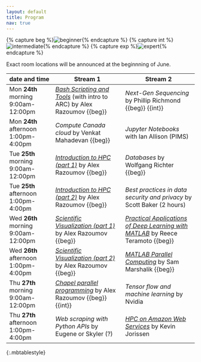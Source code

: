 ```yaml
---
layout: default
title: Program
nav: true
---
```


{% capture beg %}![beginner](images/beginner.png){% endcapture %}
{% capture int %}![intermediate](images/intermediate.png){% endcapture %}
{% capture exp %}![expert](images/expert.png){% endcapture %}

Exact room locations will be announced at the beginnning of June.

| date and time | Stream 1 | Stream 2 |
| ------------- | --------------- | ----------------- |
| Mon **24th** morning 9:00am-12:00pm | [*Bash Scripting and Tools*](bash) (with intro to ARC) by Alex Razoumov {{beg}} | *Next-Gen Sequencing* by Phillip Richmond {{beg}} {{int}} |
| Mon **24th** afternoon 1:00pm-4:00pm | *Compute Canada cloud* by Venkat Mahadevan {{beg}} | *Jupyter Notebooks* with Ian Allison (PIMS) |
| Tue **25th** morning 9:00am-12:00pm | [*Introduction to HPC (part 1)*](introHPC) by Alex Razoumov {{beg}} | *Databases* by Wolfgang Richter {{beg}} |
| Tue **25th** afternoon 1:00pm-4:00pm | [*Introduction to HPC (part 2)*](introHPC) by Alex Razoumov {{beg}} | *Best practices in data security and privacy* by Scott Baker (2 hours) |
| Wed **26th** morning 9:00am-12:00pm | [*Scientific Visualization (part 1)*](visualization) by Alex Razoumov {{beg}} | [*Practical Applications of Deep Learning with MATLAB*](deepLearningMatlab) by Reece Teramoto {{beg}}  |
| Wed **26th** afternoon 1:00pm-4:00pm | [*Scientific Visualization (part 2)*](visualization) by Alex Razoumov {{beg}} | [*MATLAB Parallel Computing*](parallelMatlab) by Sam Marshalik {{beg}} |
| Thu **27th** morning 9:00am-12:00pm | [*Chapel parallel programming*](chapel) by Alex Razoumov {{beg}}{{int}} | *Tensor flow and machine learning* by Nvidia |
| Thu **27th** afternoon 1:00pm-4:00pm | *Web scraping with Python APIs* by Eugene or Skyler (?) | [*HPC on Amazon Web Services*](amazon) by Kevin Jorissen |
{:.mbtablestyle}

&nbsp;






<!-- Notes: -->
<!-- *Tensor flow and machine learning* by Nvidia: confirmed -->
<!-- *Jupyter Notebooks* with Ian Allison (PIMS): initial response is very positive, 50-75% confirmed -->
<!-- *Elastic cloud and DELL/EMC object storage platform* by Dell (1/2-day hands-on): still working with DELL -->
<!-- *Building a bioinformatics pipeline with SnakeMake* from "Jamie's colleague (3 hours) -->
<!-- *CUDA* by Nvidia (waiting for confirmation) -->




<!-- Other: -->
<!-- a session from ECOSCOPE (in contact) -->
<!-- *Speeding up Python code with C/C++* by Dmitri Rozmanov {{beg}} {{int}} -->
<!-- *HPC and deep learning labs in Microsoft Azure Cloud* {{beg}} -->
<!-- *Parallelization in Python 3 and large datasets* by Phil Austin {{int}} -->
<!-- *Microbiome data manipulation and visualization in R* by Kim Dill-McFarland {{beg}} -->
<!-- *Amazon Web Services* {{beg}} -->
<!-- Julia course? -->
<!-- open panel on post-PhD career options -->
